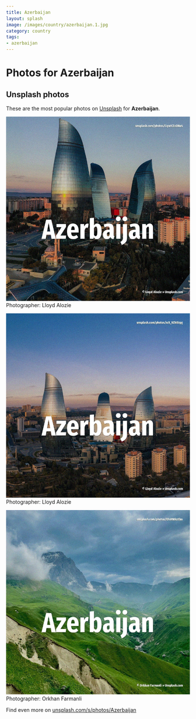 ```yaml
---
title: Azerbaijan
layout: splash
image: /images/country/azerbaijan.1.jpg
category: country
tags:
- azerbaijan
---
```

# Photos for Azerbaijan
 
## Unsplash photos
These are the most popular photos on [Unsplash](https://unsplash.com) for **Azerbaijan**.
 
![Azerbaijan](/images/country/azerbaijan.1.jpg)
Photographer:  Lloyd Alozie
 
![Azerbaijan](/images/country/azerbaijan.2.jpg)
Photographer:  Lloyd Alozie
 
![Azerbaijan](/images/country/azerbaijan.3.jpg)
Photographer:  Orkhan Farmanli
 
Find even more on [unsplash.com/s/photos/Azerbaijan](https://unsplash.com/s/photos/Azerbaijan)
 
